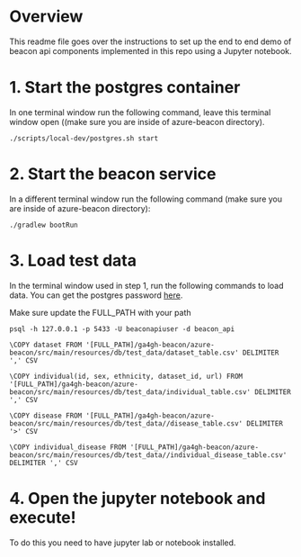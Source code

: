 # Overview
This readme file goes over the instructions to set up the end to end demo of beacon api components implemented in this repo using a Jupyter notebook. 

# 1. Start the postgres container
In one terminal window run the following command, leave this terminal window open ((make sure you are inside of azure-beacon directory). 

`./scripts/local-dev/postgres.sh start`

# 2. Start the beacon service
In a different terminal window run the following command (make sure you are inside of azure-beacon directory): 

`./gradlew bootRun`

# 3. Load test data
In the terminal window used in step 1, run the following commands to load data. You can get the postgres password [here](https://github.com/microsoft/ga4gh-beacon/blob/main/azure-beacon/scripts/local-dev/init-db.sql#L2). 

Make sure update the FULL_PATH with your path

`psql -h 127.0.0.1 -p 5433 -U beaconapiuser -d beacon_api`

`\COPY dataset FROM '[FULL_PATH]/ga4gh-beacon/azure-beacon/src/main/resources/db/test_data/dataset_table.csv' DELIMITER ',' CSV`

`\COPY individual(id, sex, ethnicity, dataset_id, url) FROM '[FULL_PATH]/ga4gh-beacon/azure-beacon/src/main/resources/db/test_data/individual_table.csv' DELIMITER ',' CSV`

`\COPY disease FROM '[FULL_PATH]/ga4gh-beacon/azure-beacon/src/main/resources/db/test_data//disease_table.csv' DELIMITER '>' CSV`

`\COPY individual_disease FROM '[FULL_PATH]/ga4gh-beacon/azure-beacon/src/main/resources/db/test_data//individual_disease_table.csv' DELIMITER ',' CSV`

# 4. Open the jupyter notebook and execute! 

To do this you need to have jupyter lab or notebook installed.
